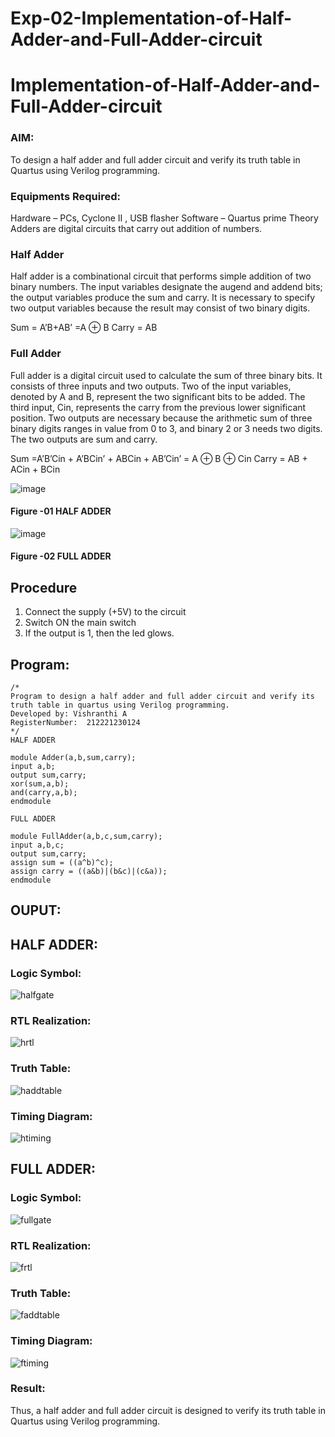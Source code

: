 # Exp-02-Implementation-of-Half-Adder-and-Full-Adder-circuit

# Implementation-of-Half-Adder-and-Full-Adder-circuit
### AIM:
To design a half adder and full adder circuit and verify its truth table in Quartus using Verilog programming.

### Equipments Required:
Hardware – PCs, Cyclone II , USB flasher
Software – Quartus prime
Theory
Adders are digital circuits that carry out addition of numbers.

### Half Adder
Half adder is a combinational circuit that performs simple addition of two binary numbers. The input variables designate the augend and addend bits; the output variables produce the sum and carry. It is necessary to specify two output variables because the result may consist of two binary digits.

Sum = A’B+AB’ =A ⊕ B Carry = AB

### Full Adder
Full adder is a digital circuit used to calculate the sum of three binary bits. It consists of three inputs and two outputs. Two of the input variables, denoted by A and B, represent the two significant bits to be added. The third input, Cin, represents the carry from the previous lower significant position. Two outputs are necessary because the arithmetic sum of three binary digits ranges in value from 0 to 3, and binary 2 or 3 needs two digits. The two outputs are sum and carry.

Sum =A’B’Cin + A’BCin’ + ABCin + AB’Cin’ = A ⊕ B ⊕ Cin Carry = AB + ACin + BCin

 ![image](https://user-images.githubusercontent.com/36288975/163552156-a13e5a56-c638-4110-97d9-8896907c8d25.png)

#### Figure -01 HALF ADDER 

![image](https://user-images.githubusercontent.com/36288975/163552057-b3547877-6d07-45b4-b7e0-bcfebfad9e1d.png)

#### Figure -02 FULL ADDER 

## Procedure

1. Connect the supply (+5V) to the circuit
2. Switch ON the main switch
3. If the output is 1, then the led glows.
## Program:
```
/*
Program to design a half adder and full adder circuit and verify its truth table in quartus using Verilog programming.
Developed by: Vishranthi A
RegisterNumber:  212221230124
*/
HALF ADDER

module Adder(a,b,sum,carry);
input a,b;
output sum,carry;
xor(sum,a,b);
and(carry,a,b);
endmodule 

FULL ADDER

module FullAdder(a,b,c,sum,carry);
input a,b,c;
output sum,carry;
assign sum = ((a^b)^c);
assign carry = ((a&b)|(b&c)|(c&a));
endmodule
```
## OUPUT:
## HALF ADDER:
### Logic Symbol:
![halfgate](https://user-images.githubusercontent.com/93427278/165533334-e000082f-b505-48cf-87c6-de8da89432ac.png)
### RTL Realization:
![hrtl](https://user-images.githubusercontent.com/93427278/165533571-574a651a-82b7-44d6-9908-21b4e0866772.png)
### Truth Table:
![haddtable](https://user-images.githubusercontent.com/93427278/165533706-7fd73b06-99f5-4c8b-aae4-652837647db8.png)
### Timing Diagram:
![htiming](https://user-images.githubusercontent.com/93427278/165533752-b256ce09-6ae1-4898-996b-14d88bbcce35.png)

## FULL ADDER:
### Logic Symbol:
![fullgate](https://user-images.githubusercontent.com/93427278/165533886-afecbec3-57ec-448a-89c6-973b03ff38b1.png)
### RTL Realization:
![frtl](https://user-images.githubusercontent.com/93427278/165533967-006efb56-f048-4516-9c2a-b6b2f54d7ce2.png)
### Truth Table:
![faddtable](https://user-images.githubusercontent.com/93427278/165534055-e17f1728-6de9-4886-aac8-9ebf640e4810.png)
### Timing Diagram:
![ftiming](https://user-images.githubusercontent.com/93427278/165534121-a7f3e1ec-076e-449f-b77b-9edb38ab334f.png)

### Result:
 Thus, a half adder and full adder circuit is designed to verify its truth table in Quartus using Verilog programming.
